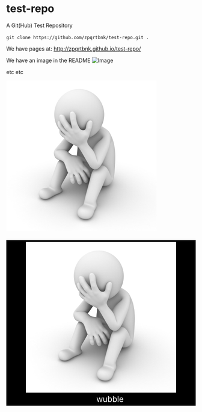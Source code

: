 # test-repo

A Git(Hub) Test Repository

`git clone https://github.com/zpqrtbnk/test-repo.git .`

We have pages at: http://zpqrtbnk.github.io/test-repo/ 

We have an image in the README
![Image](https://raw.github.com/zpqrtbnk/test-repo/master/wtf.jpg)

etc
etc

<img src="./wtf.jpg" />

<p align="center" style="background:#000;padding:5px;color:#fff;font-size:150%;margin-bottom:64px">
    <img src="./wtf.jpg" />
    <span style="margin-left:48px;">wubble</span>
</p>

